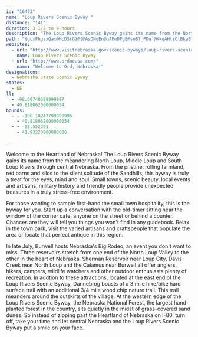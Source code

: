 ```yaml
---
id: "16473"
name: "Loup Rivers Scenic Byway "
distance: "141"
duration: 3 1/2 to 4 hours
description: "The Loup Rivers Scenic Byway gains its name from the North Loup, Middle Loup and South Loup Rivers that meander through central Nebraska. "
path: "{gcxFhgzxQax@HcDS{G}@{@AsDNgEn@uAFmDPgE@soB?_PDu`@KkqAH{iClBkaB?yb@F{dBSse@_@wbC_AyyAPmyAKcmA]_c@DgkAMm_BFyCXmFdAuDbBoCbBmBbB_NhNkB~AmClBcE`B}DdA}C^woBDyWY_QCsU\\qH??gK^oNnBoZNaFImH]oFoC}TuA_HsAsFiDiK}t@utBiDmHaEyG{o@yz@eFkGuE{E}H{FcEeCwe@kWuCwAqDgAyEs@cDEid@\\yQr@_SXgG`AaG~BsBpAgHnFmFzCy@X_Cn@gEr@iBHgHHmjCZ}n@u@mo@Rim@Mk`CKsm@Wkn@e@mm@oCg}B_BuIAud@`@gPGy{@kCwOMuZFiCFwEv@kDjAgCrAcClBiDtDwCxEsBrEyCnI_JjZoAbEeArCi@bA}BjDqDlDeRnMaLrHsBfAwB|@_Dr@wBRc\\e@mFJwDr@_DdAcAd@oCtBmqFlyEit@`p@uo@dj@oSxQuRrQg@TaTtR{FvE{EhDoj@df@is@lp@ucA~_AwK`LoZbYeGnGuE`GaHfK}BdEcJbRoBxCsBxBgDzB}@`@iCn@waAbN{ErA{BfAmBvAyChCct@t_A_MhP_Xr_@{DrEuCrBsR~J{FnDiDdCcPvMssAj`AoFvEkq@pt@eRbToFfHycA`wAgnAlcBkBvCa@z@]dAYxCU`sAYdAk@r@o@RmDDis@OgoBG}IJ}D^kDf@oEbA_f@vMcPrEwk@tQcDrAeLhGwGjF}EzE_DzDqDjFiSvZiIhNwXxk@iK~PqEvIkbAtvBeBhFiAjFc@fCY`CUpEiAvqAbAxnAO`H]lEk@rEs@lD_BfF}@xBqNpYgB`E_CvGyxA`sF_@~CWlE?zi@E~FEtAYpCk@zBmA~BoBxBmBx@oAXyAJsA?e]Sm@jgBs[FedAp@}CTiCp@qCjAaAn@kJlJy_EbeEaJrHmI`IiJtJwMfPqD`EgrAvtAqHdJiE|EsStSuKjJsC`DsFzGshFfgIaG`KkNvWsDlFeKhMiEjGq~EfyHcArAcAx@iCpAkDZ_DAItrBh@peAUleDZv{@KbdAb@lsB@rCHbC^dE^fCnAjGvAlErC`G|AzBxCpDjSvTtFxFhF`GxAzBpBlEzAlFb@~BtMv`Ax@nHTzDDxBA`Iw@bjBLfH`@hHzCdXpEj_@`@hEXjFDjGIrC_@nF_AxGiFtXm@fEYlDS`HFh}EFpdAVfbA?hhAHjaAgWOkJBiBJcDr@oJxDsD~@uALqFLiRKElk@m@dm@A~PDxsAx@`rALhe@GtNJtQQnr@IbaAO~i@GnNUzDq@xFmBfHyAhDeAjBoAfB_D~CiDxB}GpCyEzAwDr@qFd@g_@zAwYn@gc@l@yDTsCb@}GlBeFlCuEdDqkAj}@sAfAiEfEqG`IaE~G_D`H}A~DuBvGch@zvBaD`OuBtLqArJwKr}@{@rIm@nKK~F@~YKxKg@`HaAfHo@pDcOvn@wDfLsGfOcg@leA_JtQsG|Kwh@bt@eVz[sRjUwhBnrB_|@dbAuJlNoiA~fBcBxCmAfCyBrGiAzDgm@xlCcAlFSbBQhDJruB?`wBb@|}DDrnD~@zSf@zGZxGRhEHjFMnMoBzh@NpnBClEKtCe@pEi@hCwApEsmB~fFyBrF_c@jkAo@hCi@fG?~ChAzO|g@vxGnBvXx@`I|B`ZhArPfHj|@DdB`AvKlAlQ|@`KhFpr@`Fjn@l@fGdB`KbBhHlBxGnWps@jCrGbH`Oz]fn@rt@dzAtCvFtJjSrQ|^xB|DrH~O`CfExB~E~Thd@lF`LpEtIlC~DzKzMlk@`p@`^~a@hSnYjF`GbCzB|FpErJfF~H|BjRvEfDrA|DfC|E`EfBjBzMtObHrH~C`ClRbL|EbErEfFpDzEhDnFxAxClCfGvEfOlL`c@r@vCvAlHn@nEd@~Eb@bG\\lHFpEGrrCLxBR`AlAfCdArA"
websites:
  - url: "http://www.visitnebraska.gov/scenic-byways/loup-rivers-scenic-byway"
    name: Loup Rivers Scenic Byway
  - url: "http://www.ordneusa.com/"
    name: "Welcome to Ord, Nebraska!"
designations:
  - Nebraska State Scenic Byway
states:
  - NE
ll:
  - -98.60740699999997
  - 40.818062000000054
bounds:
  - - -100.10247799999996
    - 40.818062000000054
  - - -98.552391
    - 41.93220900000006

---
```


<p>Welcome to the Heartland of Nebraska! The Loup Rivers Scenic
Byway gains its name from the meandering North Loup, Middle Loup
and South Loup Rivers through central Nebraska. From the pristine,
rolling farmland, red barns and silos to the silent solitude of the
Sandhills, this byway is truly a treat for the eyes, mind and soul.
Small towns, scenic beauty, local events and artisans, military
history and friendly people provide unexpected treasures in a truly
stress-free environment.</p>
<p>For those wanting to sample first-hand the small town
hospitality, this is the byway for you. Start up a conversation
with the old-timer sitting near the window of the corner cafe,
anyone on the street or behind a counter. Chances are they will
tell you things you won't find in any guidebook. Relax in the town
park, visit the varied artisans and craftspeople that populate the
area or locate that perfect antique in this region.</p>
<p>In late July, Burwell hosts Nebraska's Big Rodeo, an event you
don't want to miss. Three reservoirs stretch from one end of the
North Loup Valley to the other in the heart of Nebraska. Sherman
Reservoir near Loup City, Davis Creek near North Loup and the
Calamus near Burwell all offer anglers, hikers, campers, wildlife
watchers and other outdoor enthusiasts plenty of recreation. In
addtion to these attractions, located at the east end of the Loup
Rivers Scenic Byway, Dannebrog boasts of a 3 mile hike/bike hard
surface trail with an additional 3/4 mile wood chip nature trail.
This trail meanders around the outskirts of the village. At the
western edge of the Loup Rivers Scenic Byway, the Nebraska National
Forest, the largest hand-planted forest in the country, sits
quietly in the midst of grass-covered sand dunes. So instead of
zipping past the Heartland of Nebraska on I-80, turn off, take your
time and let central Nebraska and the Loup Rivers Scenic Byway put
a smile on your face.</p>

